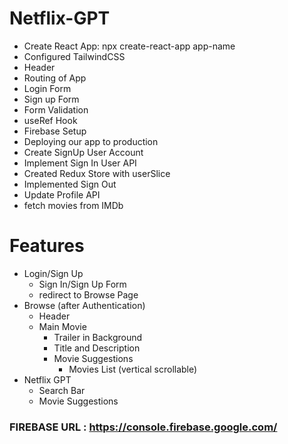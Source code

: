 # Netflix-GPT

- Create React App: npx create-react-app app-name
- Configured TailwindCSS
- Header
- Routing of App
- Login Form
- Sign up Form
- Form Validation
- useRef Hook
- Firebase Setup
- Deploying our app to production
- Create SignUp User Account
- Implement Sign In User API 
- Created Redux Store with userSlice
- Implemented Sign Out
- Update Profile API
- fetch movies from IMDb

# Features
- Login/Sign Up
    - Sign In/Sign Up Form
    - redirect to Browse Page
- Browse (after Authentication)
    - Header
    - Main Movie
        - Trailer in Background
        - Title and Description
        - Movie Suggestions
            - Movies List (vertical scrollable)
- Netflix GPT
    - Search Bar
    - Movie Suggestions

### FIREBASE URL : https://console.firebase.google.com/
